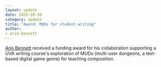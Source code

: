 ```yaml
---
layout: update
date: 2025-10-10
category: update
title: "Award: MUDs for student writing"
author:
- arin-bennett
---
```


[Arin Bennett](/people/arin-bennett) received a funding award for his collaboration supporting a UVA writing course's exploration of MUDs (multi-user dungeons, a text-based digital game genre) for teaching composition.